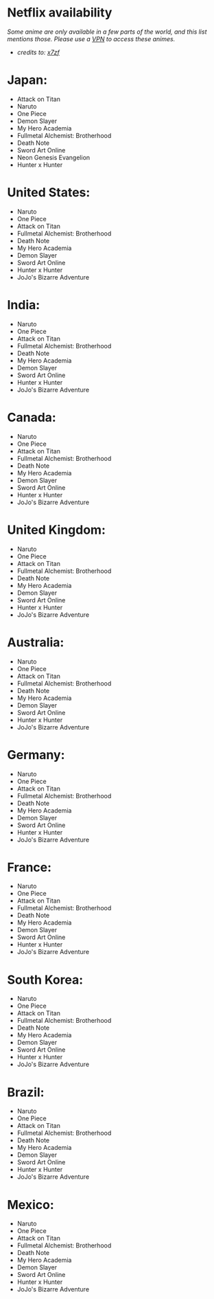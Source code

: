 # Netflix availability
*Some anime are only available in a few parts of the world, and this list mentions those. Please use a [VPN](https://github.com/Limpanfx/Project-ALL/blob/main/Helpful%20Tool%20List.md#-verified-tools--resources) to access these animes.*
- *credits to: [x7zf](discord.com/users/527392142113505290)*

# Japan:
- Attack on Titan
- Naruto
- One Piece
- Demon Slayer
- My Hero Academia
- Fullmetal Alchemist: Brotherhood
- Death Note
- Sword Art Online
- Neon Genesis Evangelion
- Hunter x Hunter

# United States:
- Naruto
- One Piece
- Attack on Titan
- Fullmetal Alchemist: Brotherhood
- Death Note
- My Hero Academia
- Demon Slayer
- Sword Art Online
- Hunter x Hunter
- JoJo's Bizarre Adventure

# India:
- Naruto
- One Piece
- Attack on Titan
- Fullmetal Alchemist: Brotherhood
- Death Note
- My Hero Academia
- Demon Slayer
- Sword Art Online
- Hunter x Hunter
- JoJo's Bizarre Adventure

# Canada:
- Naruto
- One Piece
- Attack on Titan
- Fullmetal Alchemist: Brotherhood
- Death Note
- My Hero Academia
- Demon Slayer
- Sword Art Online
- Hunter x Hunter
- JoJo's Bizarre Adventure

# United Kingdom:
- Naruto
- One Piece
- Attack on Titan
- Fullmetal Alchemist: Brotherhood
- Death Note
- My Hero Academia
- Demon Slayer
- Sword Art Online
- Hunter x Hunter
- JoJo's Bizarre Adventure

# Australia:
- Naruto
- One Piece
- Attack on Titan
- Fullmetal Alchemist: Brotherhood
- Death Note
- My Hero Academia
- Demon Slayer
- Sword Art Online
- Hunter x Hunter
- JoJo's Bizarre Adventure

# Germany:
- Naruto
- One Piece
- Attack on Titan
- Fullmetal Alchemist: Brotherhood
- Death Note
- My Hero Academia
- Demon Slayer
- Sword Art Online
- Hunter x Hunter
- JoJo's Bizarre Adventure

# France:
- Naruto
- One Piece
- Attack on Titan
- Fullmetal Alchemist: Brotherhood
- Death Note
- My Hero Academia
- Demon Slayer
- Sword Art Online
- Hunter x Hunter
- JoJo's Bizarre Adventure

# South Korea:
- Naruto
- One Piece
- Attack on Titan
- Fullmetal Alchemist: Brotherhood
- Death Note
- My Hero Academia
- Demon Slayer
- Sword Art Online
- Hunter x Hunter
- JoJo's Bizarre Adventure

# Brazil:
- Naruto
- One Piece
- Attack on Titan
- Fullmetal Alchemist: Brotherhood
- Death Note
- My Hero Academia
- Demon Slayer
- Sword Art Online
- Hunter x Hunter
- JoJo's Bizarre Adventure

# Mexico:
- Naruto
- One Piece
- Attack on Titan
- Fullmetal Alchemist: Brotherhood
- Death Note
- My Hero Academia
- Demon Slayer
- Sword Art Online
- Hunter x Hunter
- JoJo's Bizarre Adventure
